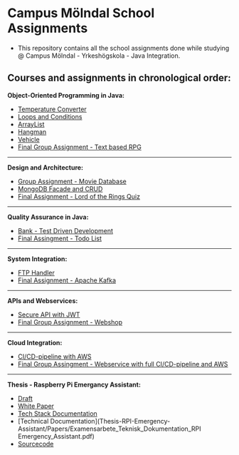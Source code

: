 # Campus Mölndal School Assignments
* This repository contains all the school assignments done while studying @ Campus Mölndal - Yrkeshögskola - Java Integration.


## Courses and assignments in chronological order:

**Object-Oriented Programming in Java:**
* [Temperature Converter](Object-Oriented-Programming-with-Java/1-Assignment-Temperature-Converter)
* [Loops and Conditions](Object-Oriented-Programming-with-Java/2-Assignment-Loops-and-Conditions)
* [ArrayList](Object-Oriented-Programming-with-Java/3-Assignment-ArrayList)
* [Hangman](Object-Oriented-Programming-with-Java/4-Assignment-Hangman)
* [Vehicle](Object-Oriented-Programming-with-Java/5-Assignment-Vehicle)
* [Final Group Assignment - Text based RPG](Object-Oriented-Programming-with-Java/6-Final-Group-Assignment-RPG)

---

**Design and Architecture:**
* [Group Assignment - Movie Database](Design-and-Architecture/1-Group-Assignment-Movie-Database)
* [MongoDB Facade and CRUD](Design-and-Architecture/2-Assignment-MongoDB-Facade-and-CRUD)
* [Final Assignment - Lord of the Rings Quiz](Design-and-Architecture/3-Final-Assignment-LOTR-Quiz)

---

**Quality Assurance in Java:**
* [Bank - Test Driven Development](Quality-Assurance-with-Java/1-Assignment-Bank-Test-Driven-Development)
* [Final Assingment - Todo List](Quality-Assurance-with-Java/2-Final-Assignment-Todo-List)

---

**System Integration:**
* [FTP Handler](System-Integration/School-Exercise-FTP-Handler)
* [Final Assignment - Apache Kafka](System-Integration/1-Final-Assignment-Apache-Kafka)

---

**APIs and Webservices:**
* [Secure API with JWT](APIs-and-Webservices/1-Assignment-Secure-API-JWT)
* [Final Group Assignment - Webshop](APIs-and-Webservices/2-Final-Group-Assignment-Webshop)

---

**Cloud Integration:**
* [CI/CD-pipeline with AWS](Cloud-Integration/1-Assignment-CICD-Pipeline-with-AWS)
* [Final Group Assingment - Webservice with full CI/CD-pipeline and AWS](Cloud-Integration/2-Final-Group-Assignment-Webservice-with-Full-CICD-and-AWS)

---

**Thesis - Raspberry Pi Emergancy Assistant:**
* [Draft](Thesis-RPI-Emergency-Assistant/Papers/Johan_Romeo_Examensarbete_Draft.pdf)
* [White Paper](Thesis-RPI-Emergency-Assistant/Papers/Johan_Romeo_Examensarbete_White_Paper.pdf)
* [Tech Stack Documentation](Thesis-RPI-Emergency-Assistant/Papers/Examensarbete_Verktygspresentation_RPI_Emergancy_Assistent.pdf)
* [Technical Documentation](Thesis-RPI-Emergency-Assistant/Papers/Examensarbete_Teknisk_Dokumentation_RPI Emergency_Assistant.pdf)
* [Sourcecode](Thesis-RPI-Emergency-Assistant/Python)